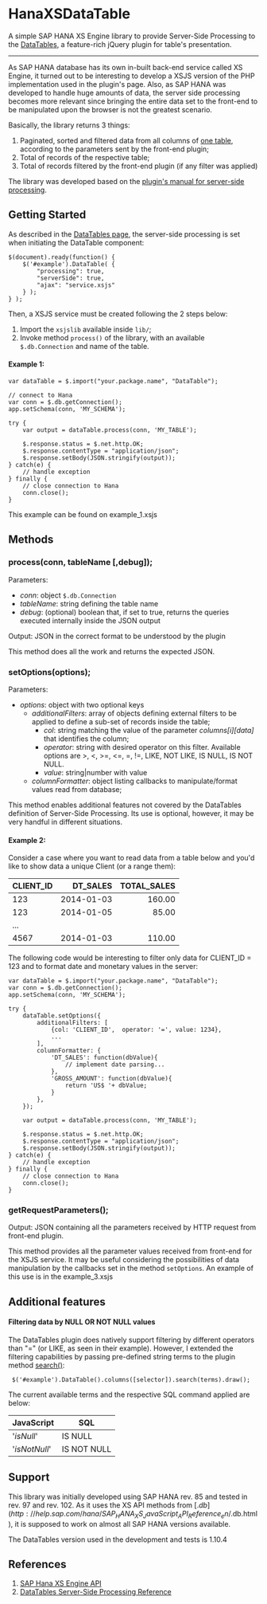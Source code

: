 HanaXSDataTable
======================

A simple SAP HANA XS Engine library to provide Server-Side Processing to the [DataTables](https://datatables.net/), a feature-rich jQuery plugin for table's presentation.

----------
As SAP HANA database has its own in-built back-end service called XS Engine, it turned out to be interesting to develop a XSJS version of the PHP implementation used in the plugin's page. 
Also, as SAP HANA was developed to handle huge amounts of data, the server side processing becomes more relevant since bringing the entire data set to the front-end to be manipulated upon the browser is not the greatest scenario.

Basically, the library returns 3 things:

 1. Paginated, sorted and filtered data from all columns of <u>one table</u>, according to the parameters sent by the front-end plugin;
 2. Total of records of the respective table;
 3. Total of records filtered by the front-end plugin (if any filter was applied)

The library was developed based on the [plugin's manual for server-side processing](https://datatables.net/manual/server-side).

Getting Started
----------------------

As described in the [DataTables page](https://datatables.net/examples/server_side/simple.html), the server-side processing is set when initiating the DataTable component:

    $(document).ready(function() {
        $('#example').DataTable( {
            "processing": true,
            "serverSide": true,
            "ajax": "service.xsjs"
        } );
    } );

Then, a XSJS service must be created following the 2 steps below:

 1. Import the `xsjslib` available inside `lib/`;
 2. Invoke method `process()` of the library, with an available `$.db.Connection` and name of the table.

#### Example 1:

    var dataTable = $.import("your.package.name", "DataTable");
    
    // connect to Hana
    var conn = $.db.getConnection();
    app.setSchema(conn, 'MY_SCHEMA');
    
    try {
        var output = dataTable.process(conn, 'MY_TABLE');
    
        $.response.status = $.net.http.OK;
        $.response.contentType = "application/json";
        $.response.setBody(JSON.stringify(output));
    } catch(e) {
        // handle exception
    } finally {
        // close connection to Hana
        conn.close();
    }
This example can be found on example_1.xsjs

Methods
------------

### **process(conn, tableName [,debug]);**

Parameters:   

 - *conn*: object `$.db.Connection`   
 - *tableName*: string defining the table name
 - *debug*: (optional) boolean that, if set to true, returns the queries executed internally inside the JSON output

Output:  JSON in the correct format to be understood by the plugin

This method does all the work and returns the expected JSON.

### **setOptions(options);**
Parameters:

- *options*: object with two optional keys
    - *additionalFilters*: array of objects defining external filters to be applied to define a sub-set of records inside the table; 
        - *col*: string matching the value of the parameter *columns[i][data]* that identifies the column;
        - *operator*: string with desired operator on this filter. 
                      Available options are >, <, >=, <=, =, !=, LIKE, NOT LIKE, IS NULL, IS NOT NULL.  
        - *value*: string|number with value
    - *columnFormatter*: object listing callbacks to manipulate/format values read from database;

This method enables additional features not covered by the DataTables definition of Server-Side Processing. Its use is optional, however, it may be very handful in different situations.

#### Example 2:
Consider a case where you want to read data from a table below and you'd like to show data a unique Client (or a range them):

| CLIENT_ID | DT_SALES   | TOTAL_SALES |
| :-------- | ---------: | ----------: |
| 123       | 2014-01-03 | 160.00      |
| 123       | 2014-01-05 | 85.00       |
| ...       |            |             |
| 4567      | 2014-01-03 | 110.00      |

The following code would be interesting to filter only data for CLIENT_ID = 123 and to format date and monetary values in the server:    
    
    var dataTable = $.import("your.package.name", "DataTable");
    var conn = $.db.getConnection();
    app.setSchema(conn, 'MY_SCHEMA');
    
    try {        
        dataTable.setOptions({
            additionalFilters: [
                {col: 'CLIENT_ID',  operator: '=', value: 1234},
                ...
            ],
            columnFormatter: {
                'DT_SALES': function(dbValue){
                    // implement date parsing...
                }, 
                'GROSS_AMOUNT': function(dbValue){
                    return 'US$ '+ dbValue;
                }
            },
        });
        
        var output = dataTable.process(conn, 'MY_TABLE');
    
        $.response.status = $.net.http.OK;
        $.response.contentType = "application/json";
        $.response.setBody(JSON.stringify(output));
    } catch(e) {
        // handle exception
    } finally {
        // close connection to Hana
        conn.close();
    }



### **getRequestParameters();**

Output: JSON containing all the parameters received by HTTP request
from front-end plugin.

 

This method provides all the parameter values received from front-end for the XSJS service. It may be useful considering the possibilities of data manipulation by the callbacks set in the method `setOptions`.
An example of this use is in the example_3.xsjs


Additional features
---------------------------

#### Filtering data by NULL OR NOT NULL values
The DataTables plugin does natively support filtering by different operators than "=" (or LIKE, as seen in their example).
However, I extended the filtering capabilities by passing pre-defined string terms to the plugin method [search()](https://datatables.net/reference/api/search%28%29):

     $('#example').DataTable().columns([selector]).search(terms).draw();

The current available terms and the respective SQL command applied are below:

| JavaScript      | SQL         |
| :----------     | ---         |
| '$isNull$'      | IS NULL     |
| '$isNotNull$'   | IS NOT NULL |


Support
-----------

This library was initially developed using SAP HANA rev. 85 and tested in rev. 97 and rev. 102.
As it uses the XS API methods from [$.db](http://help.sap.com/hana/SAP_HANA_XS_JavaScript_API_Reference_en/$.db.html), it is supposed to work on almost all SAP HANA versions available.

The DataTables version used in the development and tests is 1.10.4

References
-----

1. [SAP Hana XS Engine API](http://help.sap.com/hana/SAP_HANA_XS_JavaScript_API_Reference_en/$.html)
2. [DataTables Server-Side Processing Reference](https://datatables.net/manual/server-side)

